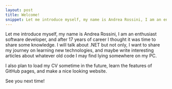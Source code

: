```yaml
---
layout: post
title: Welcome!
snippet: Let me introduce myself, my name is Andrea Rossini, I am an enthusiast software developer...
---
```


Let me introduce myself, my name is Andrea Rossini, I am an enthusiast software developer, and after 17 years of career I thought it was time to share some knowledge. I will talk about .NET but not only, I want to share my journey on learning new technologies, and maybe write interesting articles about whatever old code I may find lying somewhere on my PC.

I also plan to load my CV sometime in the future, learn the features of GitHub pages, and make a nice looking website.

See you next time!
